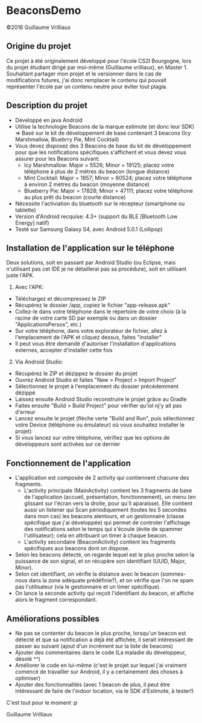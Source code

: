 # BeaconsDemo
©2016 Guillaume Vrilliaux


## Origine du projet
Ce projet à été originalement développé pour l'école CS2I Bourgogne, lors du projet étudiant dirigé par moi-même (Guillaume vrilliaux), en Master 1.
Souhaitant partager mon projet et le versionner dans le cas de modifications futures, j'ai donc remplacer le contenu qui pouvait représenter l'école par un contenu neutre pour éviter tout plagia. 


## Description du projet
- Développé en java Android
- Utilise la technologie Beacons de la marque estimote (et donc leur SDK) => Basé sur le kit de développement de base contenant 3 beacons (Icy Marshmallow, Bluebrry Pie, Mint Cocktail)
- Vous devez disposez des 3 Beacons de base du kit de développement pour que les notifications spécifiques s'affichent et vous devez vous assurer pour les Beacons suivant:
	- Icy Marshmallow: Major = 5526; Minor = 19125; placez votre téléphone à plus de 2 mètres du beacon (longue distance)
	- Mint Cocktail: Major = 1857; Minor = 60524; placez votre téléphone à environ 2 mètres du beacon (moyenne distance)
	- Blueberry Pie: Major = 17828; Minor = 47111; placez votre téléphone au plus prêt du beacon (courte distance)
- Nécessite l'activiation du bluetooth sur le récepteur (smartphone ou tablette)
- Version d'Android recquise: 4.3+ (support du BLE [Bluetooth Low Energy] natif)
- Testé sur Samsung Galaxy S4, avec Android 5.0.1 (Lollipop)


## Installation de l'application sur le téléphone
Deux solutions, soit en passant par Android Studio (ou Eclipse, mais n'utilisant pas cet IDE je ne détaillerai pas sa procédure), soit en utilisant juste l'APK.

1. Avec l'APK:
- Téléchargez et décompressez le ZIP
- Récupérez le dossier /app, copiez le fichier "app-release.apk"
- Collez-le dans votre téléphone dans le répertoire de votre choix (à la racine de votre carte SD par exemple ou dans un dossier "ApplicationsPersos", etc.)
- Sur votre téléphone, dans votre explorateur de fichier, allez à l'emplacement de l'APK et cliquez dessus, faites "installer"
- Il peut vous être demandé d'autoriser l'installation d'applications externes, accepter d'installer cette fois

2. Via Android Studio:
- Récupérez le ZIP et dézippez le dossier du projet
- Ouvrez Android Studio et faites "New > Project > Import Project"
- Sélectionnez le projet à l'emplacement du dossier précédemment dézippé
- Laissez ensuite Android Studio reconstruire le projet grâce au Gradle
- Faites ensuite "Build > Build Project" pour vérifier qu'iol nj'y ait pas d'erreur
- Lancez ensuite le projet (flèche verte "Build and Run", puis sélectionnez votre Device (téléphone ou émulateur) où vous souhaitez installer le projet)
- Si vous lancez sur votre téléphone, vérifiez que les options de développeurs sont activées sur ce dernier


## Fonctionnement de l'application

- L'application est composée de 2 activity qui contiennent chacune des fragments.
	- L'activity principale (MainActivity) contient les 3 fragments de base de l'application (accueil, présentation, fonctionnement), un menu (en glissant sur l'écran vers la droite, pour qu'il aparaisse).
	Elle contient aussi un listener qui Scan périodiquement (toutes les 5 secondes dans mon cas) les beacons alentours, et un gestionnaire (classe spécifique que j'ai développée) qui permet de controler l'affichage des 
	notifications selon le temps qui s'écoule (évite de spammer l'utilisateur); cela en attribuant un timer à chaque beacon. 
	- L'activity secondaire (BeaconActivity) contient les fragments spécifiques aux beacons dont on dispose.
- Selon les beacons détecté, on regarde lequel est le plus proche selon la puissance de son signal, et on récupère son identifiant (UUID, Major, Minor).
- Selon cet identifiant, on vérifie la distance avec le beacon (sommes-nous dans la zone adéquate prédéfinie?), et on vérifie que l'on ne spam pas l'utilisateur (via le gestionnaire et un timer spécifique).
- On lance la seconde activity qui reçoit l'identifiant du beacon, et affiche alors le fragment correspondant. 


## Améliorations possibles

- Ne pas se contenter du beacon le plus proche, lorsqu'un beacon est détecté et que sa notification a déjà été affichée, il serait intéressant de passer au suivant (ajout d'un incrément sur la liste de beacons)
- Ajouter des commentaires dans le code (La maladie du développeur, désolé ^^)
- Améliorer le code en lui-même (c'est le projet sur lequel j'ai vraiment comencé de travailler sur Android, il y a certainement des choses à optimiser)
- Ajouter des fonctionnalités (avec 1 beacon de plus, il peut être intéressant de faire de l'indoor location, via le SDK d'Estimote, à tester!)

C'est tout pour le moment :p


Guillaume Vrilliaux